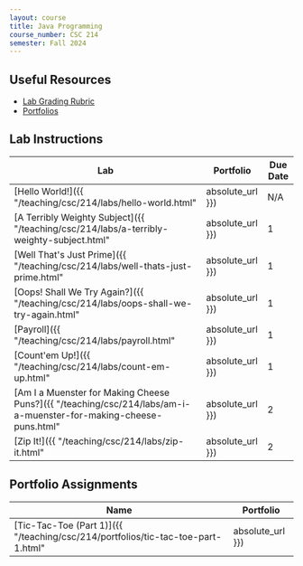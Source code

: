 ```yaml
---
layout: course
title: Java Programming
course_number: CSC 214
semester: Fall 2024
---
```


## Useful Resources

* [Lab Grading Rubric](./lab-grading-rubric.html)
* [Portfolios](./portfolios.html)

## Lab Instructions

| Lab | Portfolio | Due Date |
| --- | --------- | -------- |
| [Hello World!]({{ "/teaching/csc/214/labs/hello-world.html" | absolute_url }}) | N/A | August 25, 2024 |
| [A Terribly Weighty Subject]({{ "/teaching/csc/214/labs/a-terribly-weighty-subject.html" | absolute_url }}) | 1 | August 25, 2024 |
| [Well That's Just Prime]({{ "/teaching/csc/214/labs/well-thats-just-prime.html" | absolute_url }}) | 1 | September 1, 2024 |
| [Oops! Shall We Try Again?]({{ "/teaching/csc/214/labs/oops-shall-we-try-again.html" | absolute_url }}) | 1 | September 1, 2024 |
| [Payroll]({{ "/teaching/csc/214/labs/payroll.html" | absolute_url }}) | 1 | September 8, 2024 |
| [Count'em Up!]({{ "/teaching/csc/214/labs/count-em-up.html" | absolute_url }}) | 1 | September 15, 2024 |
| [Am I a Muenster for Making Cheese Puns?]({{ "/teaching/csc/214/labs/am-i-a-muenster-for-making-cheese-puns.html" | absolute_url }}) | 2 | October 6, 2024 |
| [Zip It!]({{ "/teaching/csc/214/labs/zip-it.html" | absolute_url }}) | 2 | October 13, 2024 |

## Portfolio Assignments

| Name | Portfolio |
| --- | --------- |
| [Tic-Tac-Toe (Part 1)]({{ "/teaching/csc/214/portfolios/tic-tac-toe-part-1.html" | absolute_url }}) | 1 |

